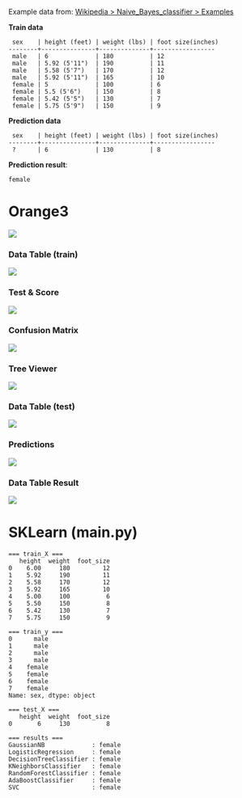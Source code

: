 Example data from:
[Wikipedia > Naive_Bayes_classifier > Examples](https://en.wikipedia.org/wiki/Naive_Bayes_classifier#Examples)


__Train data__

     sex    | height (feet) | weight (lbs) | foot size(inches)
    --------+---------------+--------------+-----------------
     male   | 6             | 180          | 12
     male   | 5.92 (5'11")  | 190          | 11
     male   | 5.58 (5'7")   | 170          | 12
     male   | 5.92 (5'11")  | 165          | 10
     female | 5             | 100          | 6
     female | 5.5 (5'6")    | 150          | 8
     female | 5.42 (5'5")   | 130          | 7
     female | 5.75 (5'9")   | 150          | 9


__Prediction data__

     sex    | height (feet) | weight (lbs) | foot size(inches)
    --------+---------------+--------------+-----------------
     ?      | 6             | 130          | 8

__Prediction result__: 
    
    female


# Orange3

![](images/wikipedia-bayes-example.png?raw=true)

### Data Table (train)
![](images/data-table-train.png?raw=true)

### Test & Score
![](images/test-and_score.png?raw=true)

### Confusion Matrix
![](images/confusion-matrix.png?raw=true)

### Tree Viewer
![](images/tree-viewer.png?raw=true)

### Data Table (test)
![](images/data-table-test.png?raw=true)

### Predictions
![](images/predictions.png?raw=true)

### Data Table Result
![](images/data-table-result.png?raw=true)


# SKLearn (main.py)

    === train_X ===
       height  weight  foot_size
    0    6.00     180         12
    1    5.92     190         11
    2    5.58     170         12
    3    5.92     165         10
    4    5.00     100          6
    5    5.50     150          8
    6    5.42     130          7
    7    5.75     150          9

    === train_y ===
    0      male
    1      male
    2      male
    3      male
    4    female
    5    female
    6    female
    7    female
    Name: sex, dtype: object

    === test_X ===
       height  weight  foot_size
    0       6     130          8

    === results ===
    GaussianNB             : female
    LogisticRegression     : female
    DecisionTreeClassifier : female
    KNeighborsClassifier   : female
    RandomForestClassifier : female
    AdaBoostClassifier     : female
    SVC                    : female

